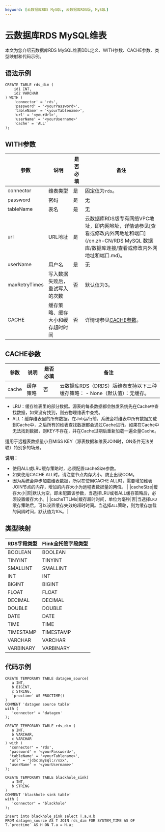 ```yaml
---
keyword: [云数据库RDS MySQL, 云数据库RDS版, MySQL]
---
```


# 云数据库RDS MySQL维表

本文为您介绍云数据库RDS MySQL维表DDL定义、WITH参数、CACHE参数、类型映射和代码示例。

## 语法示例

```
CREATE TABLE rds_dim (
    id1 INT,
    id2 VARCHAR
) WITH (
    'connector' = 'rds',
    'password' = '<yourPassword>',
    'tableName' = '<yourTablename>',
    'url' = '<yourUrl>',
    'userName' = '<yourUsername>'
    'cache' = 'ALL'
);
```

## WITH参数

|参数|说明|是否必填|备注|
|--|--|----|--|
|connector|维表类型|是|固定值为`rds`。|
|password|密码|是|无|
|tableName|表名|是|无|
|url|URL地址|是|云数据库RDS版专有网络VPC地址，即内网地址，详情请​参见[查看或修改内外网地址和端口](/cn.zh-CN/RDS MySQL 数据库/数据库连接/查看或修改内外网地址和端口.md)。|
|userName|用户名|是|无|
|maxRetryTimes|写入数据失败后，重试写入的次数|否|默认值为3。|
|CACHE|缓存策略、缓存大小和缓存超时时间|否|详情请参见[CACHE参数](#section_5g6_dkf_nd2)。|

## CACHE参数

|参数|说明|是否必填|备注|
|--|--|----|--|
|cache|缓存策略|否|云数据库RDS（DRDS）版维表支持以下三种缓存策略： -   None（默认值）：无缓存。
-   LRU：缓存维表里的部分数据。源表的每条数据都会触发系统先在Cache中查找数据，如果没有找到，则去物理维表中查找。
-   ALL：缓存维表里的所有数据。在Job运行前，系统会将维表中所有数据加载到Cache中，之后所有的维表查找数据都会通过Cache进行。如果在Cache中无法找到数据，则KEY不存在，并在Cache过期后重新加载一遍全量Cache。

适用于远程表数据量小且MISS KEY（源表数据和维表JOIN时，ON条件无法关联）特别多的场景。


**说明：**

-   使用ALL或LRU缓存策略时，必须配置cacheSize参数。
-   如果使用CACHE ALL时，请注意节点内存大小，防止出现OOM。
-   因为系统会异步加载维表数据，所以在使用CACHE ALL时，需要增加维表JOIN节点的内存，增加的内存大小为远程表数据量的两倍。 |
|cacheSize|缓存大小|否|默认为空，即未配置该参数，当选择LRU或者ALL缓存策略后，必须设置缓存大小。|
|cacheTTLMs|缓存超时时间，单位为毫秒|否|当选择`LRU`缓存策略后，可以设置缓存失效的超时时间。当选择`ALL`策略，则为缓存加载的间隔时间，默认值为10s。|

## 类型映射

|RDS字段类型|Flink全托管字段类型|
|-------|------------|
|BOOLEAN|BOOLEAN|
|TINYINT|TINYINT|
|SMALLINT|SMALLINT|
|INT|INT|
|BIGINT|BIGINT|
|FLOAT|FLOAT|
|DECIMAL|DECIMAL|
|DOUBLE|DOUBLE|
|DATE|DATE|
|TIME|TIME|
|TIMESTAMP|TIMESTAMP|
|VARCHAR|VARCHAR|
|VARBINARY|VARBINARY|

## 代码示例

```
CREATE TEMPORARY TABLE datagen_source(
   a INT,
   b BIGINT,
   c STRING,
   `proctime` AS PROCTIME()
)
COMMENT 'datagen source table'
with (
   'connector' = 'datagen'
);

CREATE TEMPORARY TABLE rds_dim (
   a INT, 
   b VARCHAR, 
   c VARCHAR
) with (
  'connector' = 'rds',
  'password' = '<yourPassword>',
  'tableName' = '<yourTablename>',
  'url' = 'jdbc:mysql://xxx',
  'userName' = '<yourUsername>'
);

CREATE TEMPORARY TABLE blackhole_sink(
   a INT,
   b STRING
)
COMMENT 'blackhole sink table' 
with (
   'connector' = 'blackhole'
);

insert into blackhole_sink select T.a,H.b
FROM datagen_source AS T JOIN rds_dim FOR SYSTEM_TIME AS OF T.`proctime` AS H ON T.a = H.a;
```

